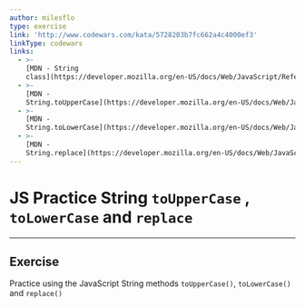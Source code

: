 ```yaml
---
author: milesflo
type: exercise
link: 'http://www.codewars.com/kata/5728203b7fc662a4c4000ef3'
linkType: codewars
links:
  - >-
    [MDN - String
    class](https://developer.mozilla.org/en-US/docs/Web/JavaScript/Reference/Global_Objects/String){website}
  - >-
    [MDN -
    String.toUpperCase](https://developer.mozilla.org/en-US/docs/Web/JavaScript/Reference/Global_Objects/String/toUpperCase){website}
  - >-
    [MDN -
    String.toLowerCase](https://developer.mozilla.org/en-US/docs/Web/JavaScript/Reference/Global_Objects/String/toLowerCase){website}
  - >-
    [MDN -
    String.replace](https://developer.mozilla.org/en-US/docs/Web/JavaScript/Reference/Global_Objects/String/replace){website}
---
```


# JS Practice String `toUpperCase` , `toLowerCase` and `replace`


---

## Exercise

Practice using the JavaScript String methods `toUpperCase()`, `toLowerCase()` and `replace()`
 
